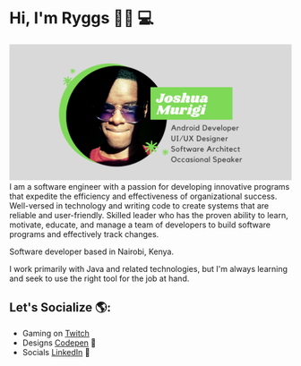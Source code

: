 # Hi, I'm Ryggs 👋🏾 💻

<img src="https://github.com/Ryggs/Ryggs/blob/master/jr-header-image.png" alt="banner that says Monica Powell - software engineer, content creator and community organizer alongside a cartoon illustration of Monica">
I am a software engineer with a passion for developing innovative programs that expedite the efficiency and effectiveness of organizational success. Well-versed in technology and writing code to create systems that are reliable and user-friendly. Skilled leader who has the proven ability to learn, motivate, educate, and manage a team of developers to build software programs and effectively track changes.

Software developer based in Nairobi, Kenya.

I work primarily with Java and related technologies, but I'm always learning and seek to use the right tool for the job at hand.


## Let's Socialize 🌎:
- Gaming on  <a href="https://www.twitch.tv/nerdytoken">Twitch</a> 
- Designs <a href="https://codepen.io/m0nica"> Codepen</a> 🏓
- Socials <a href="https://www.linkedin.com/in/software-engineer-joshua-murigi/">LinkedIn</a> 💼
